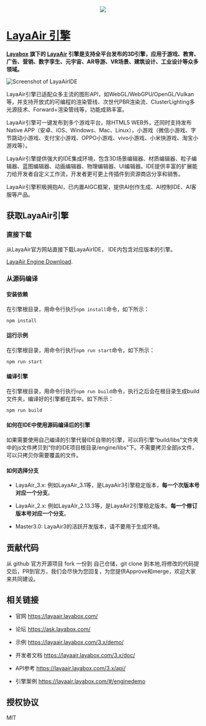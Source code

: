 <p align="center">
    <a href="https://layaair.layabox.com">
        <img src="https://github.com/layabox/LayaAir/assets/38777031/5519a795-c050-4612-8ee0-0907a946260b"
    </a>
</p>

# LayaAir 引擎

**[Layabox](https://www.layabox.com/) 旗下的 [LayaAir](https://layaair.layabox.com/) 引擎是支持全平台发布的3D引擎，应用于游戏、教育、广告、营销、数字孪生、元宇宙、AR导游、VR场景、建筑设计、工业设计等众多领域。**

![Screenshot of LayaAirIDE](https://github.com/layabox/LayaAir/assets/38777031/f520c762-98e4-41f0-8145-df6a6cb422d6)

LayaAir引擎已适配众多主流的图形API，如WebGL/WebGPU/OpenGL/Vulkan等，并支持开放式的可编程的渲染管线、次世代PBR渲染流、ClusterLighting多光源技术、Forward+渲染管线等，功能成熟丰富。

LayaAir引擎可一键发布到多个游戏平台，除HTML5 WEB外，还同时支持发布Native APP（安卓、iOS、Windows、Mac、Linux），小游戏（微信小游戏、字节跳动小游戏、支付宝小游戏、OPPO小游戏、vivo小游戏、小米快游戏、淘宝小游戏等）。

LayaAir引擎提供强大的IDE集成环境，包含3D场景编辑器、材质编辑器、粒子编辑器、蓝图编辑器、动画编辑器、物理编辑器、UI编辑器。IDE提供丰富的扩展能力给开发者自定义工作流，开发者更可更上传插件到资源商店分享和销售。

LayaAir引擎积极拥抱AI，已内置AIGC框架，提供AI创作生成、AI控制IDE、AI客服等产品。

## 获取LayaAir引擎

### 直接下载

从LayaAir官方网站直接下载LayaAirIDE， IDE内包含对应版本的引擎。

[LayaAir Engine Download](https://layaair.layabox.com/#/engineDownload).

### 从源码编译

#### 安装依赖

在引擎根目录，用命令行执行`npm install`命令，如下所示：

```bash
npm install
```

#### 运行示例

在引擎根目录，用命令行执行`npm run start`命令，如下所示：

```bash
npm run start
```

#### 编译引擎

在引擎根目录，用命令行执行`npm run build`命令，执行之后会在根目录生成build文件夹，编译好的引擎都在其中。如下所示：

```bash
npm run build
```

#### 如何在IDE中使用源码编译后的引擎

如果需要使用自己编译的引擎代替IDE自带的引擎，可以将引擎“build/libs”文件夹中的js文件拷贝到“你的IDE项目根目录/engine/libs"下。不需要拷贝全部js文件，可以只拷贝你需要覆盖的文件。

#### 如何选择分支

- LayaAir_3.x:  例如LayaAir_3.1等，是LayaAir3引擎稳定版本，**每一个次版本号对应一个分支**。

- LayaAir_2.x:  例如LayaAIr_2.13.3等，是LayaAir2引擎稳定版本。**每一个修订版本号对应一个分支**。

- Master3.0:  LayaAir3的活跃开发版本，请不要用于生成环境。

## 贡献代码

从 github 官方开源项目 fork 一份到 自己仓储，git clone 到本地,将修改的代码提交后，PR到官方，我们会尽快为您回复，为您提供Approve和merge，欢迎大家来共同建设。

## 相关链接

- 官网 https://layaair.layabox.com/

- 论坛 https://ask.layabox.com/

- 示例 https://layaair.layabox.com/3.x/demo/

- 开发者文档 https://layaair.layabox.com/3.x/doc/

- API参考 https://layaair.layabox.com/3.x/api/

- 引擎案例 https://layaair.layabox.com/#/enginedemo

## 授权协议

MIT

